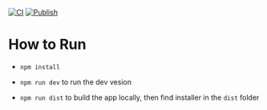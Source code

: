 [![CI](https://github.com/directivegames/genesys.sdk/actions/workflows/ci.yml/badge.svg)](https://github.com/directivegames/genesys.sdk/actions/workflows/ci.yml)
[![Publish](https://github.com/directivegames/genesys.sdk/actions/workflows/publish.yml/badge.svg)](https://github.com/directivegames/genesys.sdk/actions/workflows/publish.yml)

# How to Run
- `npm install`

- `npm run dev` to run the dev vesion

- `npm run dist` to build the app locally, then find installer in the `dist` folder
